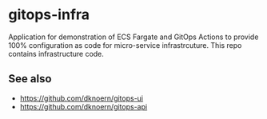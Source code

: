 # gitops-infra

Application for demonstration of ECS Fargate and GitOps Actions 
to provide 100% configuration as code for micro-service infrastrcuture. This repo contains infrastructure code.  

## See also 

- https://github.com/dknoern/gitops-ui
- https://github.com/dknoern/gitops-api
